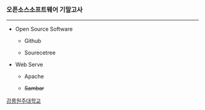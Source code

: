 ### **오픈소스소프트웨어 기말고사**

------------------------------------

+ Open Source Software

  + Github

  + Sourecetree
  
+ Web Serve

  + Apache
  
  + ~~Sambar~~
  
[강릉원주대학교][Clink]

[Clink]: www.gwnu.ac.kr
